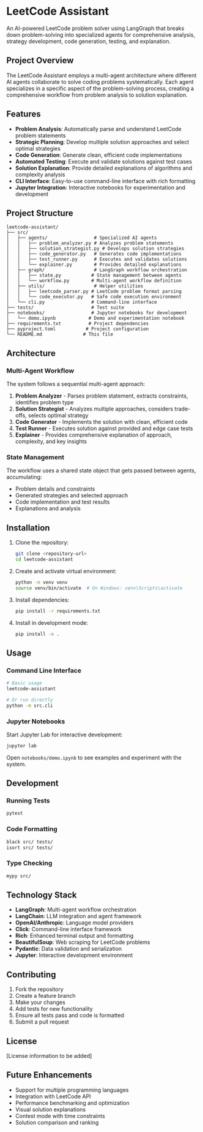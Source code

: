 # LeetCode Assistant

An AI-powered LeetCode problem solver using LangGraph that breaks down problem-solving into specialized agents for comprehensive analysis, strategy development, code generation, testing, and explanation.

## Project Overview

The LeetCode Assistant employs a multi-agent architecture where different AI agents collaborate to solve coding problems systematically. Each agent specializes in a specific aspect of the problem-solving process, creating a comprehensive workflow from problem analysis to solution explanation.

## Features

- **Problem Analysis**: Automatically parse and understand LeetCode problem statements
- **Strategic Planning**: Develop multiple solution approaches and select optimal strategies  
- **Code Generation**: Generate clean, efficient code implementations
- **Automated Testing**: Execute and validate solutions against test cases
- **Solution Explanation**: Provide detailed explanations of algorithms and complexity analysis
- **CLI Interface**: Easy-to-use command-line interface with rich formatting
- **Jupyter Integration**: Interactive notebooks for experimentation and development

## Project Structure

```
leetcode-assistant/
├── src/
│   ├── agents/                 # Specialized AI agents
│   │   ├── problem_analyzer.py # Analyzes problem statements
│   │   ├── solution_strategist.py # Develops solution strategies
│   │   ├── code_generator.py   # Generates code implementations
│   │   ├── test_runner.py      # Executes and validates solutions
│   │   └── explainer.py        # Provides detailed explanations
│   ├── graph/                  # LangGraph workflow orchestration
│   │   ├── state.py           # State management between agents
│   │   └── workflow.py        # Multi-agent workflow definition
│   ├── utils/                  # Helper utilities
│   │   ├── leetcode_parser.py # LeetCode problem format parsing
│   │   └── code_executor.py   # Safe code execution environment
│   └── cli.py                 # Command-line interface
├── tests/                     # Test suite
├── notebooks/                 # Jupyter notebooks for development
│   └── demo.ipynb            # Demo and experimentation notebook
├── requirements.txt          # Project dependencies
├── pyproject.toml           # Project configuration
└── README.md               # This file
```

## Architecture

### Multi-Agent Workflow

The system follows a sequential multi-agent approach:

1. **Problem Analyzer** - Parses problem statement, extracts constraints, identifies problem type
2. **Solution Strategist** - Analyzes multiple approaches, considers trade-offs, selects optimal strategy
3. **Code Generator** - Implements the solution with clean, efficient code
4. **Test Runner** - Executes solution against provided and edge case tests
5. **Explainer** - Provides comprehensive explanation of approach, complexity, and key insights

### State Management

The workflow uses a shared state object that gets passed between agents, accumulating:

- Problem details and constraints
- Generated strategies and selected approach
- Code implementation and test results
- Explanations and analysis

## Installation

1. Clone the repository:
   ```bash
   git clone <repository-url>
   cd leetcode-assistant
   ```

2. Create and activate virtual environment:
   ```bash
   python -m venv venv
   source venv/bin/activate  # On Windows: venv\Scripts\activate
   ```

3. Install dependencies:
   ```bash
   pip install -r requirements.txt
   ```

4. Install in development mode:
   ```bash
   pip install -e .
   ```

## Usage

### Command Line Interface

```bash
# Basic usage
leetcode-assistant

# Or run directly
python -m src.cli
```

### Jupyter Notebooks

Start Jupyter Lab for interactive development:

```bash
jupyter lab
```

Open `notebooks/demo.ipynb` to see examples and experiment with the system.

## Development

### Running Tests

```bash
pytest
```

### Code Formatting

```bash
black src/ tests/
isort src/ tests/
```

### Type Checking

```bash
mypy src/
```

## Technology Stack

- **LangGraph**: Multi-agent workflow orchestration
- **LangChain**: LLM integration and agent framework
- **OpenAI/Anthropic**: Language model providers
- **Click**: Command-line interface framework
- **Rich**: Enhanced terminal output and formatting
- **BeautifulSoup**: Web scraping for LeetCode problems
- **Pydantic**: Data validation and serialization
- **Jupyter**: Interactive development environment

## Contributing

1. Fork the repository
2. Create a feature branch
3. Make your changes
4. Add tests for new functionality
5. Ensure all tests pass and code is formatted
6. Submit a pull request

## License

[License information to be added]

## Future Enhancements

- Support for multiple programming languages
- Integration with LeetCode API
- Performance benchmarking and optimization
- Visual solution explanations
- Contest mode with time constraints
- Solution comparison and ranking